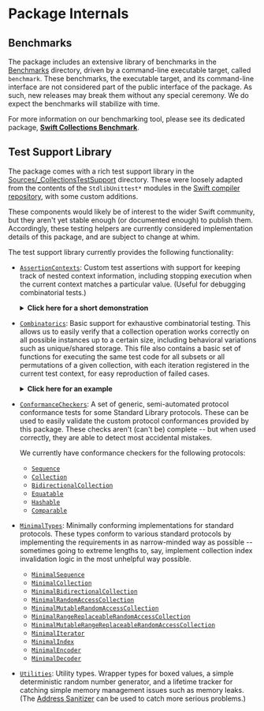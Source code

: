 # Package Internals

## Benchmarks

The package includes an extensive library of benchmarks in the [Benchmarks](./Benchmarks) directory, driven by a command-line executable target, called `benchmark`. These benchmarks, the executable target, and its command-line interface are not considered part of the public interface of the package. As such, new releases may break them without any special ceremony. We do expect the benchmarks will stabilize with time.

For more information on our benchmarking tool, please see its dedicated package, [**Swift Collections Benchmark**][swift-collections-benchmark].

[swift-collections-benchmark]: https://github.com/apple/swift-collections-benchmark

## Test Support Library

The package comes with a rich test support library in the [Sources/_CollectionsTestSupport](../../Sources/_CollectionsTestSupport) directory. These were loosely adapted from the contents of the `StdlibUnittest*` modules in the [Swift compiler repository](https://github.com/apple/swift/tree/main/stdlib/private), with some custom additions.

These components would likely be of interest to the wider Swift community, but they aren't yet stable enough (or documented enough) to publish them. Accordingly, these testing helpers are currently considered implementation details of this package, and are subject to change at whim.

The test support library currently provides the following functionality:

- [`AssertionContexts`](../../Sources/_CollectionsTestSupport/AssertionContexts): Custom test assertions with support for keeping track of nested context information, including stopping execution when the current context matches a particular value. (Useful for debugging combinatorial tests.)

  <details>
   <summary><strong>Click here for a short demonstration</strong></summary>

    ```swift
    import XCTest
    import _CollectionsTestSupport

    final class DequeTests: CollectionTestCase {
      func test_demo() {
        let values = [0, 10, 20, 30, 42, 50, 60]
        for i in values.indices {
          context.withTrace("i: \(i)") {
            expectEqual(values[i], 10 * i)
          }
        }
      }
    }
    ```

    ```
    DemoTests.swift:21: error: -[DemoTests.DemoTests test_demo] : XCTAssertEqual failed: ("42") is not equal to ("40") - 
    Trace:
      - i: 4
    ```
    
    To debug issues, copy the trace message into a `context.failIfTraceMatches(_:)` invocation and set a breakpoint on test failures.
    
    ```swift
        let values = [0, 10, 20, 30, 42, 50, 60]
        for i in values.indices {
          context.withTrace("i: \(i)") {
            // This will report a test failure before executing the `i == 4` case,
            // letting us investigate what's going on.
            context.failIfTraceMatches("""
              Trace:
                - i: 4
              """)
            expectEqual(values[i], 10 * i)
          }
        }
    ```

    </details>

- [`Combinatorics`](../../Sources/_CollectionsTestSupport/AssertionContexts/Combinatorics.swift): Basic support for exhaustive combinatorial testing. This allows us to easily verify that a collection operation works correctly on all possible instances up to a certain size, including behavioral variations such as unique/shared storage. This file also contains a basic set of functions for executing the same test code for all subsets or all permutations of a given collection, with each iteration registered in the current test context, for easy reproduction of failed cases.

  <details>
   <summary><strong>Click here for an example</strong></summary>

    ```swift
    func test_popFirst() {
      withEveryDeque("deque", ofCapacities: [0, 1, 2, 3, 5, 10]) { layout in
        withEvery("isShared", in: [false, true]) { isShared in
          withLifetimeTracking { tracker in
            var (deque, contents) = tracker.deque(with: layout)
            withHiddenCopies(if: isShared, of: &deque) { deque in
              let expected = contents[...].popFirst()
              let actual = deque.popFirst()
              expectEqual(actual, expected)
              expectEqualElements(deque, contents)
            }
          }
        }
      }
    }
    ```
    
  </details>
  
- [`ConformanceCheckers`](../../Sources/_CollectionsTestSupport/ConformanceCheckers): A set of generic, semi-automated protocol conformance tests for some Standard Library protocols. These can be used to easily validate the custom protocol conformances provided by this package. These checks aren't (can't be) complete -- but when used correctly, they are able to detect most accidental mistakes. 

    We currently have conformance checkers for the following protocols:
    
    - [`Sequence`](../../Sources/_CollectionsTestSupport/ConformanceCheckers/CheckSequence.swift)
    - [`Collection`](../../Sources/_CollectionsTestSupport/ConformanceCheckers/CheckCollection.swift)
    - [`BidirectionalCollection`](../../Sources/_CollectionsTestSupport/ConformanceCheckers/CheckBidirectionalCollection.swift)
    - [`Equatable`](../../Sources/_CollectionsTestSupport/ConformanceCheckers/CheckEquatable.swift)
    - [`Hashable`](../../Sources/_CollectionsTestSupport/ConformanceCheckers/CheckHashable.swift)
    - [`Comparable`](../../Sources/_CollectionsTestSupport/ConformanceCheckers/CheckComparable.swift)

- [`MinimalTypes`](../../Sources/_CollectionsTestSupport/MinimalTypes): Minimally conforming implementations for standard protocols. These types conform to various standard protocols by implementing the requirements in as narrow-minded way as possible -- sometimes going to extreme lengths to, say, implement collection index invalidation logic in the most unhelpful way possible.

    - [`MinimalSequence`](../../Sources/_CollectionsTestSupport/MinimalTypes/MinimalSequence.swift)
    - [`MinimalCollection`](../../Sources/_CollectionsTestSupport/MinimalTypes/MinimalCollection.swift)
    - [`MinimalBidirectionalCollection`](../../Sources/_CollectionsTestSupport/MinimalTypes/MinimalBidirectionalCollection.swift)
    - [`MinimalRandomAccessCollection`](../../Sources/_CollectionsTestSupport/MinimalTypes/MinimalRandomAccessCollection.swift)
    - [`MinimalMutableRandomAccessCollection`](../../Sources/_CollectionsTestSupport/MinimalTypes/MinimalMutableRandomAccessCollection.swift)
    - [`MinimalRangeReplaceableRandomAccessCollection`](../../Sources/_CollectionsTestSupport/MinimalTypes/MinimalRangeReplaceableRandomAccessCollection.swift)
    - [`MinimalMutableRangeReplaceableRandomAccessCollection`](../../Sources/_CollectionsTestSupport/MinimalTypes/MinimalMutableRangeReplaceableRandomAccessCollection.swift)
    - [`MinimalIterator`](../../Sources/_CollectionsTestSupport/MinimalTypes/MinimalIterator.swift)
    - [`MinimalIndex`](../../Sources/_CollectionsTestSupport/MinimalTypes/MinimalIndex.swift)
    - [`MinimalEncoder`](../../Sources/_CollectionsTestSupport/MinimalTypes/MinimalEncoder.swift)
    - [`MinimalDecoder`](../../Sources/_CollectionsTestSupport/MinimalTypes/MinimalDecoder.swift)

- [`Utilities`](../../Sources/_CollectionsTestSupport/Utilities): Utility types. Wrapper types for boxed values, a simple deterministic random number generator, and a lifetime tracker for catching simple memory management issues such as memory leaks. (The [Address Sanitizer][asan] can be used to catch more serious problems.)

[asan]: https://developer.apple.com/documentation/xcode/diagnosing_memory_thread_and_crash_issues_early?language=objc


